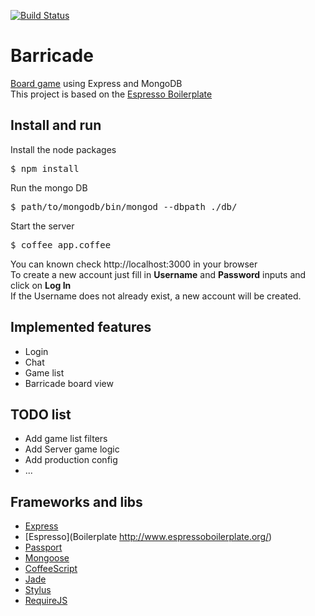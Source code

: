 [![Build Status](https://travis-ci.org/Mamuuut/Barricade.png)](https://travis-ci.org/Mamuuut/Barricade)

Barricade
=========

[Board game](http://en.wikipedia.org/wiki/Malefiz) using Express and MongoDB  
This project is based on the [Espresso Boilerplate](http://www.espressoboilerplate.org/)

Install and run
---------
Install the node packages
<pre>
$ npm install
</pre>
Run the mongo DB
<pre>
$ path/to/mongodb/bin/mongod --dbpath ./db/
</pre>
Start the server
<pre>
$ coffee app.coffee
</pre>
You can known check http://localhost:3000 in your browser  
To create a new account just fill in **Username** and **Password** inputs and click on **Log In**  
If the Username does not already exist, a new account will be created.

Implemented features
---------

*   Login
*   Chat
*   Game list
*   Barricade board view

TODO list
---------

*   Add game list filters
*   Add Server game logic
*   Add production config
*   ...

Frameworks and libs
---------

*   [Express](http://expressjs.com/)
*   [Espresso](Boilerplate http://www.espressoboilerplate.org/)
*   [Passport](http://passportjs.org/)
*   [Mongoose](http://mongoosejs.com/)
*   [CoffeeScript](http://coffeescript.org/)
*   [Jade](http://jade-lang.com/)
*   [Stylus](http://learnboost.github.com/stylus/)
*   [RequireJS](http://requirejs.org/)

